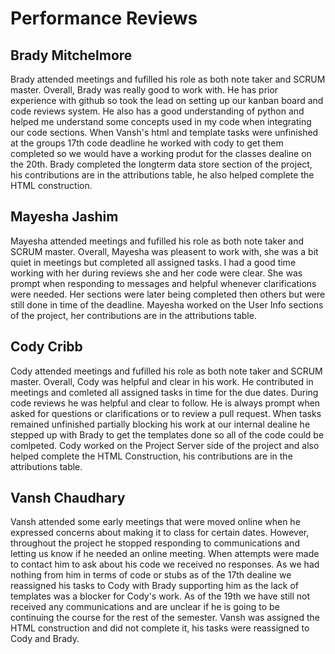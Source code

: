 # Performance Reviews

## Brady Mitchelmore
Brady attended meetings and fufilled his role as both note taker and SCRUM master. Overall, Brady was really good to work with. He has prior experience with github so took the lead on setting up our kanban board and code reviews system. He also has a good understanding of python and helped me understand some concepts used in my code when integrating our code sections. When Vansh's html and template tasks were unfinished at the groups 17th code deadline he worked with cody to get them completed so we would have a working produt for the classes dealine on the 20th. Brady completed the longterm data store section of the project, his contributions are in the attributions table, he also helped complete the HTML construction.

## Mayesha Jashim
Mayesha attended meetings and fufilled his role as both note taker and SCRUM master. Overall, Mayesha was pleasent to work with, she was a bit quiet in meetings but completed all assigned tasks. I had a good time working with her during reviews she and her code were clear. She was prompt when responding to messages and helpful whenever clarifications were needed. Her sections were later being completed then others but were still done in time of the deadline. Mayesha worked on the User Info sections of the project, her contributions are in the attributions table.

## Cody Cribb
Cody attended meetings and fufilled his role as both note taker and SCRUM master. Overall, Cody was helpful and clear in his work. He contributed in meetings and comleted all assigned tasks in time for the due dates. During code reviews he was helpful and clear to follow. He is always prompt when asked for questions or clarifications or to review a pull request. When tasks remained unfinished partially blocking his work at our internal dealine he stepped up with Brady to get the templates done so all of the code could be comlpeted. Cody worked on the Project Server side of the project and also helped complete the HTML Construction, his contributions are in the attributions table.

## Vansh Chaudhary
Vansh attended some early meetings that were moved online when he expressed concerns about making it to class for certain dates. However, throughout the project he stopped responding to communications and letting us know if he needed an online meeting. When attempts were made to contact him to ask about his code we received no responses. As we had nothing from him in terms of code or stubs as of the 17th dealine we reassigned his tasks to Cody with Brady supporting him as the lack of templates was a blocker for Cody's work. As of the 19th we have still not received any communications and are unclear if he is going to be continuing the course for the rest of the semester. Vansh was assigned the HTML construction and did not complete it, his tasks were reassigned to Cody and Brady.